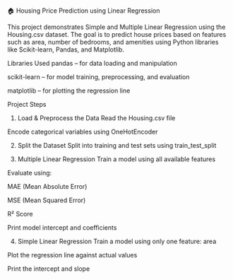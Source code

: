 🏠 Housing Price Prediction using Linear Regression

This project demonstrates Simple and Multiple Linear Regression using the Housing.csv dataset. The goal is to predict house prices based on features such as area, number of bedrooms, and amenities using Python libraries like Scikit-learn, Pandas, and Matplotlib.

Libraries Used
pandas – for data loading and manipulation

scikit-learn – for model training, preprocessing, and evaluation

matplotlib – for plotting the regression line

 Project Steps
1. Load & Preprocess the Data
Read the Housing.csv file

Encode categorical variables using OneHotEncoder

2. Split the Dataset
Split into training and test sets using train_test_split

 3. Multiple Linear Regression
Train a model using all available features

Evaluate using:

MAE (Mean Absolute Error)

MSE (Mean Squared Error)

R² Score

Print model intercept and coefficients

4. Simple Linear Regression
Train a model using only one feature: area

Plot the regression line against actual values

Print the intercept and slope
